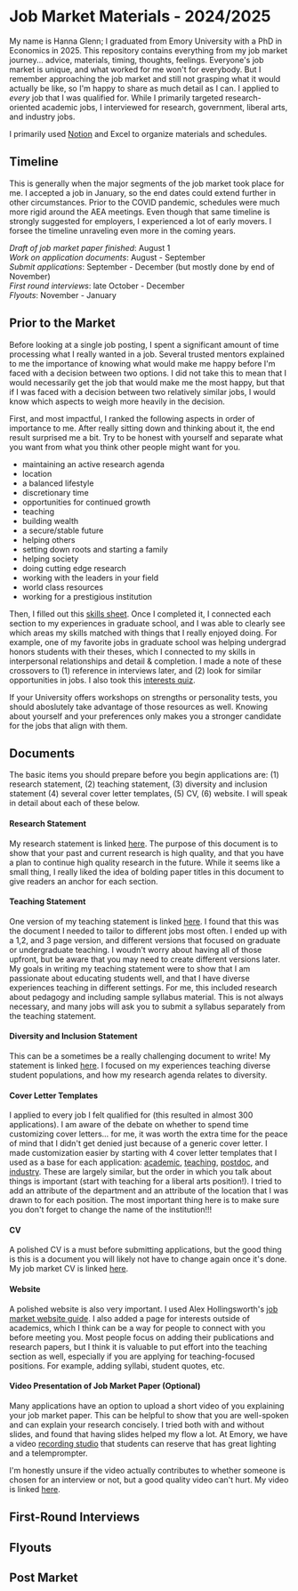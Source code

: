 # Job Market Materials - 2024/2025

My name is Hanna Glenn; I graduated from Emory University with a PhD in Economics in 2025. This repository contains everything from my job market journey... advice, materials, timing, thoughts, feelings. Everyone's job market is unique, and what worked for me won't for everybody. But I remember approaching the job market and still not grasping what it would actually be like, so I'm happy to share as much detail as I can. I applied to *every* job that I was qualified for. While I primarily targeted research-oriented academic jobs, I interviewed for research, government, liberal arts, and industry jobs. 

I primarily used [Notion](https://www.notion.com/) and Excel to organize materials and schedules.

## Timeline

This is generally when the major segments of the job market took place for me. I accepted a job in January, so the end dates could extend further in other circumstances. Prior to the COVID pandemic, schedules were much more rigid around the AEA meetings. Even though that same timeline is strongly suggested for employers, I experienced a lot of early movers. I forsee the timeline unraveling even more in the coming years. 

*Draft of job market paper finished*: August 1   
*Work on application documents*: August - September   
*Submit applications*: September - December (but mostly done by end of November)   
*First round interviews*: late October - December   
*Flyouts*: November - January   

## Prior to the Market

Before looking at a single job posting, I spent a significant amount of time processing what I really wanted in a job. Several trusted mentors explained to me the importance of knowing what would make me happy before I'm faced with a decision between two options. I did not take this to mean that I would necessarily get the job that would make me the most happy, but that if I was faced with a decision between two relatively similar jobs, I would know which aspects to weigh more heavily in the decision. 

First, and most impactful, I ranked the following aspects in order of importance to me. After really sitting down and thinking about it, the end result surprised me a bit. Try to be honest with yourself and separate what you want from what you think other people might want for you.
- maintaining an active research agenda
- location
- a balanced lifestyle
- discretionary time
- opportunities for continued growth
- teaching
- building wealth
- a secure/stable future
- helping others
- setting down roots and starting a family
- helping society
- doing cutting edge research
- working with the leaders in your field
- world class resources
- working for a prestigious institution

Then, I filled out this [skills sheet](https://multco-web7-psh-files-usw2.s3-us-west-2.amazonaws.com/s3fs-public/career-management/documents/skill-inventory-smith-college.pdf). Once I completed it, I connected each section to my experiences in graduate school, and I was able to clearly see which areas my skills matched with things that I really enjoyed doing. For example, one of my favorite jobs in graduate school was helping undergrad honors students with their theses, which I connected to my skills in interpersonal relationships and detail & completion. I made a note of these crossovers to (1) reference in interviews later, and (2) look for similar opportunities in jobs. I also took this [interests quiz](https://nccareers.org/find-career/interest-finder). 

If your University offers workshops on strengths or personality tests, you should aboslutely take advantage of those resources as well. Knowing about yourself and your preferences only makes you a stronger candidate for the jobs that align with them. 

## Documents

The basic items you should prepare before you begin applications are: (1) research statement, (2) teaching statement, (3) diversity and inclusion statement (4) several cover letter templates, (5) CV, (6) website. I will speak in detail about each of these below. 

#### Research Statement

My research statement is linked [here](Sample-Documents/Research-Statement.pdf). The purpose of this document is to show that your past and current research is high quality, and that you have a plan to continue high quality research in the future. While it seems like a small thing, I really liked the idea of bolding paper titles in this document to give readers an anchor for each section. 

#### Teaching Statement

One version of my teaching statement is linked [here](Sample-Documents/Teaching-Statement.pdf). I found that this was the document I needed to tailor to different jobs most often. I ended up with a 1,2, and 3 page version, and different versions that focused on graduate or undergraduate teaching. I woudn't worry about having all of those upfront, but be aware that you may need to create different versions later. My goals in writing my teaching statement were to show that I am passionate about educating students well, and that I have diverse experiences teaching in different settings. For me, this included research about pedagogy and including sample syllabus material. This is not always necessary, and many jobs will ask you to submit a syllabus separately from the teaching statement. 

#### Diversity and Inclusion Statement

This can be a sometimes be a really challenging document to write! My statement is linked [here](Sample-Documents/Diversity-and-Inclusion-Statement.pdf). I focused on my experiences teaching diverse student populations, and how my research agenda relates to diversity. 

#### Cover Letter Templates

I applied to every job I felt qualified for (this resulted in almost 300 applications). I am aware of the debate on whether to spend time customizing cover letters... for me, it was worth the extra time for the peace of mind that I didn't get denied just because of a generic cover letter. I made customization easier by starting with 4 cover letter templates that I used as a base for each application: [academic](Sample-Documents/Academic-Cover-Letter.pdf), [teaching](Sample-Documents/Teaching-Cover-Letter.pdf), [postdoc](Sample-Documents/postdoc-Cover-Letter.pdf), and [industry](Sample-Documents/industry-Cover-Letter.pdf). These are largely similar, but the order in which you talk about things is important (start with teaching for a liberal arts position!). I tried to add an attribute of the department and an attribute of the location that I was drawn to for each position. The most important thing here is to make sure you don't forget to change the name of the institution!!!

#### CV

A polished CV is a must before submitting applications, but the good thing is this is a document you will likely not have to change again once it's done. My job market CV is linked [here](Sample-Documents/CV.pdf). 

#### Website

A polished website is also very important. I used Alex Hollingsworth's [job market website guide](https://hollina.github.io/make-a-job-market-website.html). I also added a page for interests outside of academics, which I think can be a way for people to connect with you before meeting you. Most people focus on adding their publications and research papers, but I think it is valuable to put effort into the teaching section as well, especially if you are applying for teaching-focused positions. For example, adding syllabi, student quotes, etc. 

#### Video Presentation of Job Market Paper (Optional)

Many applications have an option to upload a short video of you explaining your job market paper. This can be helpful to show that you are well-spoken and can explain your research concisely. I tried both with and without slides, and found that having slides helped my flow a lot. At Emory, we have a video [recording studio](https://ats.emory.edu/sdl/production-studios/streaming_and_recording_studio/index.html) that students can reserve that has great lighting and a telemprompter. 

I'm honestly unsure if the video actually contributes to whether someone is chosen for an interview or not, but a good quality video can't hurt. My video is linked [here](https://hannaglenn.netlify.app/media/JMP_video.mp4). 

## First-Round Interviews

## Flyouts 

## Post Market
